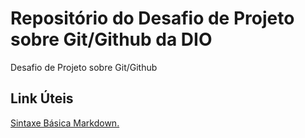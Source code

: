 # Repositório do Desafio de Projeto sobre Git/Github da DIO
Desafio de Projeto sobre Git/Github

## Link Úteis
[Sintaxe Básica Markdown.](https://www.markdownguide.org/basic-syntax)
